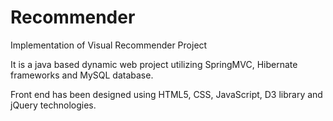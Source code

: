 # Recommender
Implementation of Visual Recommender Project 

It is a java based dynamic web project utilizing SpringMVC, Hibernate frameworks and MySQL database.

Front end has been designed using HTML5, CSS, JavaScript, D3 library and jQuery technologies.

